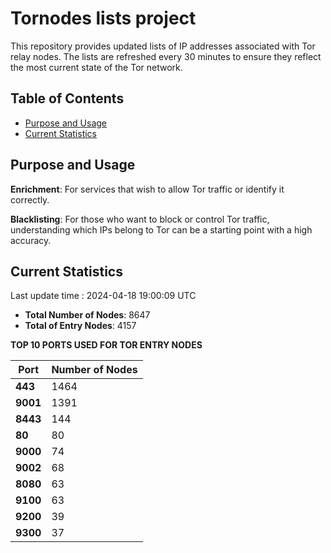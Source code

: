 # Tornodes lists project

This repository provides updated lists of IP addresses associated with Tor relay nodes. The lists are refreshed every 30 minutes to ensure they reflect the most current state of the Tor network.

## Table of Contents

- [Purpose and Usage](#purpose-and-usage)
- [Current Statistics](#current-statistics)


## Purpose and Usage

**Enrichment**: For services that wish to allow Tor traffic or identify it correctly.

**Blacklisting**: For those who want to block or control Tor traffic, understanding which IPs belong to Tor can be a starting point with a high accuracy.

## Current Statistics

Last update time : 2024-04-18 19:00:09 UTC

- **Total Number of Nodes**: 8647
- **Total of Entry Nodes**: 4157

**TOP 10 PORTS USED FOR TOR ENTRY NODES**

| **Port** | **Number of Nodes** |
|------|-----------------|
| **443**   | 1464  |
| **9001**   | 1391  |
| **8443**   | 144  |
| **80**   | 80  |
| **9000**   | 74  |
| **9002**   | 68  |
| **8080**   | 63  |
| **9100**   | 63  |
| **9200**   | 39  |
| **9300**   | 37  |

